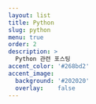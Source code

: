 ```yaml
---
layout: list
title: Python
slug: python
menu: true
order: 2
description: >
  Python 관련 포스팅
accent_color: '#268bd2'
accent_image:
  background: '#202020'
  overlay:    false
---
```

